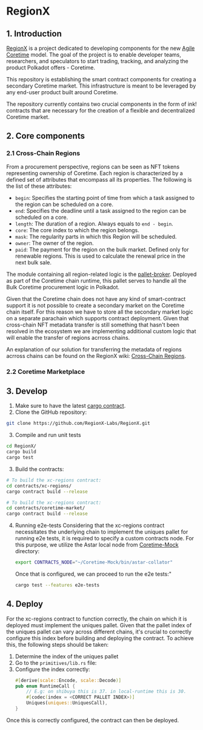 # RegionX

## 1. Introduction

[RegionX](https://regionx.tech/) is a project dedicated to developing components for the new [Agile Coretime](https://github.com/polkadot-fellows/RFCs/blob/main/text/0001-agile-coretime.md) model. The goal of the project is to enable developer teams, researchers, and speculators to start trading, tracking, and analyzing the product Polkadot offers - Coretime. 

This repository is establishing the smart contract components for creating a secondary Coretime market. This infrastructure is meant to be leveraged by any end-user product built around Coretime.

The repository currently contains two crucial components in the form of ink! contracts that are necessary for the creation of a flexible and decentralized Coretime market.

## 2. Core components

### 2.1 Cross-Chain Regions

From a procurement perspective, regions can be seen as NFT tokens representing ownership of Coretime. Each region is characterized by a defined set of attributes that encompass all its properties. The following is the list of these attributes:

-   `begin`: Specifies the starting point of time from which a task assigned to the region can be scheduled on a core.
-   `end`: Specifies the deadline until a task assigned to the region can be scheduled on a core.
-   `length`: The duration of a region. Always equals to `end - begin`.
-   `core`: The core index to which the region belongs.
-   `mask`: The regularity parts in which this Region will be scheduled.
-   `owner`: The owner of the region.
-   `paid`: The payment for the region on the bulk market. Defined only for renewable regions. This is used to calculate the renewal price in the next bulk sale.

The module containing all region-related logic is the [pallet-broker](https://github.com/paritytech/polkadot-sdk/tree/master/substrate/frame/broker). Deployed as part of the Coretime chain runtime, this pallet serves to handle all the Bulk Coretime procurement logic in Polkadot.

Given that the Coretime chain does not have any kind of smart-contract support it is not possible to create a secondary market on the Coretime chain itself. 
For this reason we have to store all the secondary market logic on a separate parachain which supports contract deployment.
Given that cross-chain NFT metadata transfer is still something that hasn't been resolved in the ecosystem we are implementing additional custom logic that will enable the transfer of regions acrross chains. 

An explanation of our solution for transferring the metadata of regions acrross chains can be found on the RegionX wiki: [Cross-Chain Regions](https://regionx.gitbook.io/wiki/advanced/cross-chain-regions).

### 2.2 Coretime Marketplace

## 3. Develop

1. Make sure to have the latest [cargo contract](https://crates.io/crates/cargo-contract).
2. Clone the GitHub repository: 
```sh
git clone https://github.com/RegionX-Labs/RegionX.git
```
 3. Compile and run unit tests
```sh
cd RegionX/
cargo build
cargo test
```
3. Build the contracts:
```sh
# To build the xc-regions contract:
cd contracts/xc-regions/
cargo contract build --release

# To build the xc-regions contract:
cd contracts/coretime-market/
cargo contract build --release
```

4. Running e2e-tests
	Considering that the xc-regions contract necessitates the underlying chain to implement the uniques pallet for running e2e tests, it is required to specify a custom contracts node. For this purpose, we utilize the Astar local node from [Coretime-Mock](https://github.com/RegionX-Labs/Coretime-Mock) directory:
	```sh
	export CONTRACTS_NODE="~/Coretime-Mock/bin/astar-collator"
	```
	Once that is configured, we can proceed to run the e2e tests:"
	```sh
	cargo test --features e2e-tests
	```
## 4. Deploy

For the xc-regions contract to function correctly, the chain on which it is deployed must implement the uniques pallet. Given that the pallet index of the uniques pallet can vary across different chains, it's crucial to correctly configure this index before building and deploying the contract. To achieve this, the following steps should be taken:

1. Determine the index of the uniques pallet 
2.  Go to the `primitives/lib.rs` file:
3. Configure the index correctly: 
	```rust
	#[derive(scale::Encode, scale::Decode)]
	pub enum RuntimeCall {
		// E.g: on shibuya this is 37. in local-runtime this is 30.
		#[codec(index = <CORRECT PALLET INDEX>)]
		Uniques(uniques::UniquesCall),
	}
	```
Once this is correctly configured, the contract can then be deployed.

